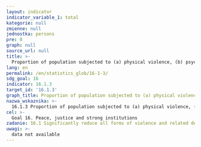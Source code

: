 ```yaml
---
layout: indicator
indicator_variable_1: total
kategorie: null
zmienne: null
jednostka: persons
pre: 0
graph: null
source_url: null
title: >-
  Proportion of population subjected to (a) physical violence, (b) psychological violence and (c) sexual violence in the previous 12 months
lang: en
permalink: /en/statistics_glob/16-1-3/
sdg_goal: 16
indicator: 16.1.3
target_id: '16.1.3'
graph_title: Proportion of population subjected to (a) physical violence, (b) psychological violence and (c) sexual violence in the previous 12 months
nazwa_wskaznika: >-
  16.1.3 Proportion of population subjected to (a) physical violence, (b) psychological violence and (c) sexual violence in the previous 12 months
cel: >-
  Goal 16. Peace, justice and strong institutions
zadanie: 16.1 Significantly reduce all forms of violence and related death rates everywhere
uwagi: >-
  data not available
---
```

